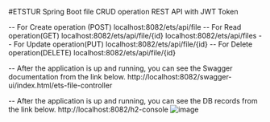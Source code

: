 #ETSTUR Spring Boot file CRUD operation REST API with JWT Token


-- For Create operation (POST)
localhost:8082/ets/api/file
-- For Read operation(GET)
localhost:8082/ets/api/file/{id}
localhost:8082/ets/api/files
-- For Update operation(PUT)
localhost:8082/ets/api/file/{id}
-- For Delete operation(DELETE)
localhost:8082/ets/api/file/{id}

-- After the application is up and running, you can see the Swagger documentation from the link below.
http://localhost:8082/swagger-ui/index.html/ets-file-controller

-- After the application is up and running, you can see the DB records from the link below.
http://localhost:8082/h2-console
![image](https://github.com/IlterisArslan/etstur/assets/122876232/f729a9ef-ac55-4785-9ccd-d40f73c74d81)

